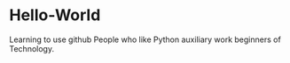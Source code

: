 # Hello-World
Learning to use github
People who like Python auxiliary work
beginners of Technology.
